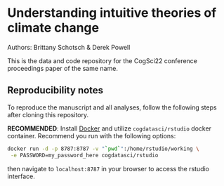 # Understanding intuitive theories of climate change

Authors: Brittany Schotsch & Derek Powell

This is the data and code repository for the CogSci22 conference proceedings paper of the same name.

## Reproducibility notes

To reproduce the manuscript and all analyses, follow the following steps after cloning this repository.

**RECOMMENDED**: Install [Docker](https://www.docker.com/) and utilize `cogdatasci/rstudio` docker container. Recommend you run with the following options:
```bash
docker run -d -p 8787:8787 -v "`pwd`":/home/rstudio/working \
 -e PASSWORD=my_password_here cogdatasci/rstudio
 ```
then navigate to `localhost:8787` in your browser to access the rstudio interface.
